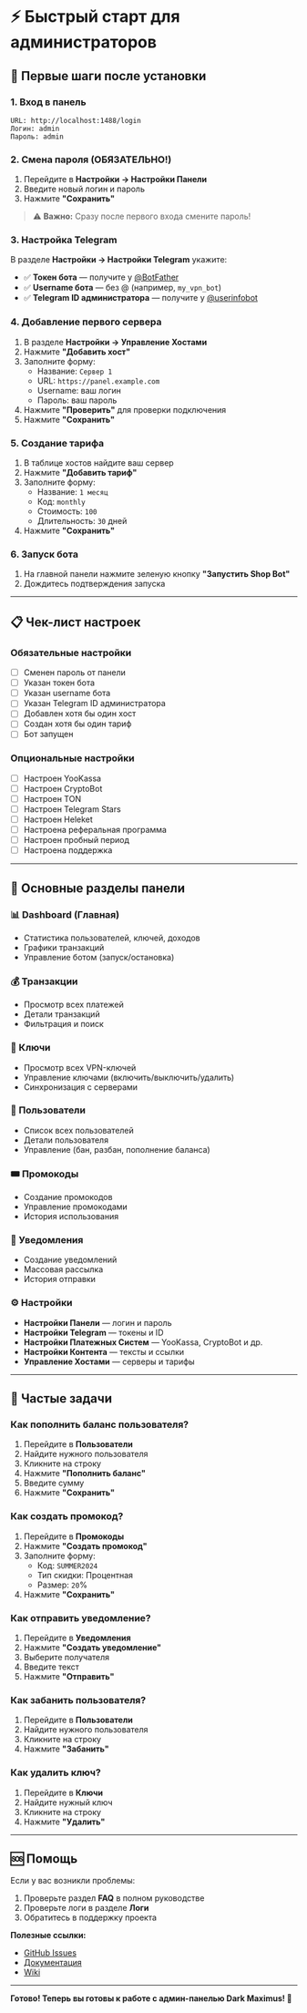 # ⚡ Быстрый старт для администраторов

## 🚀 Первые шаги после установки

### 1. Вход в панель

```
URL: http://localhost:1488/login
Логин: admin
Пароль: admin
```

### 2. Смена пароля (ОБЯЗАТЕЛЬНО!)

1. Перейдите в **Настройки → Настройки Панели**
2. Введите новый логин и пароль
3. Нажмите **"Сохранить"**

> ⚠️ **Важно:** Сразу после первого входа смените пароль!

### 3. Настройка Telegram

В разделе **Настройки → Настройки Telegram** укажите:

- ✅ **Токен бота** — получите у [@BotFather](https://t.me/botfather)
- ✅ **Username бота** — без @ (например, `my_vpn_bot`)
- ✅ **Telegram ID администратора** — получите у [@userinfobot](https://t.me/userinfobot)

### 4. Добавление первого сервера

1. В разделе **Настройки → Управление Хостами**
2. Нажмите **"Добавить хост"**
3. Заполните форму:
   - Название: `Сервер 1`
   - URL: `https://panel.example.com`
   - Username: ваш логин
   - Пароль: ваш пароль
4. Нажмите **"Проверить"** для проверки подключения
5. Нажмите **"Сохранить"**

### 5. Создание тарифа

1. В таблице хостов найдите ваш сервер
2. Нажмите **"Добавить тариф"**
3. Заполните форму:
   - Название: `1 месяц`
   - Код: `monthly`
   - Стоимость: `100`
   - Длительность: `30` дней
4. Нажмите **"Сохранить"**

### 6. Запуск бота

1. На главной панели нажмите зеленую кнопку **"Запустить Shop Bot"**
2. Дождитесь подтверждения запуска

---

## 📋 Чек-лист настроек

### Обязательные настройки

- [ ] Сменен пароль от панели
- [ ] Указан токен бота
- [ ] Указан username бота
- [ ] Указан Telegram ID администратора
- [ ] Добавлен хотя бы один хост
- [ ] Создан хотя бы один тариф
- [ ] Бот запущен

### Опциональные настройки

- [ ] Настроен YooKassa
- [ ] Настроен CryptoBot
- [ ] Настроен TON
- [ ] Настроен Telegram Stars
- [ ] Настроен Heleket
- [ ] Настроена реферальная программа
- [ ] Настроен пробный период
- [ ] Настроена поддержка

---

## 🎯 Основные разделы панели

### 📊 Dashboard (Главная)
- Статистика пользователей, ключей, доходов
- Графики транзакций
- Управление ботом (запуск/остановка)

### 💰 Транзакции
- Просмотр всех платежей
- Детали транзакций
- Фильтрация и поиск

### 🔑 Ключи
- Просмотр всех VPN-ключей
- Управление ключами (включить/выключить/удалить)
- Синхронизация с серверами

### 👥 Пользователи
- Список всех пользователей
- Детали пользователя
- Управление (бан, разбан, пополнение баланса)

### 🎟️ Промокоды
- Создание промокодов
- Управление промокодами
- История использования

### 📢 Уведомления
- Создание уведомлений
- Массовая рассылка
- История отправки

### ⚙️ Настройки
- **Настройки Панели** — логин и пароль
- **Настройки Telegram** — токены и ID
- **Настройки Платежных Систем** — YooKassa, CryptoBot и др.
- **Настройки Контента** — тексты и ссылки
- **Управление Хостами** — серверы и тарифы

---

## 🔧 Частые задачи

### Как пополнить баланс пользователя?

1. Перейдите в **Пользователи**
2. Найдите нужного пользователя
3. Кликните на строку
4. Нажмите **"Пополнить баланс"**
5. Введите сумму
6. Нажмите **"Сохранить"**

### Как создать промокод?

1. Перейдите в **Промокоды**
2. Нажмите **"Создать промокод"**
3. Заполните форму:
   - Код: `SUMMER2024`
   - Тип скидки: Процентная
   - Размер: `20`%
4. Нажмите **"Сохранить"**

### Как отправить уведомление?

1. Перейдите в **Уведомления**
2. Нажмите **"Создать уведомление"**
3. Выберите получателя
4. Введите текст
5. Нажмите **"Отправить"**

### Как забанить пользователя?

1. Перейдите в **Пользователи**
2. Найдите нужного пользователя
3. Кликните на строку
4. Нажмите **"Забанить"**

### Как удалить ключ?

1. Перейдите в **Ключи**
2. Найдите нужный ключ
3. Кликните на строку
4. Нажмите **"Удалить"**

---

## 🆘 Помощь

Если у вас возникли проблемы:

1. Проверьте раздел **FAQ** в полном руководстве
2. Проверьте логи в разделе **Логи**
3. Обратитесь в поддержку проекта

**Полезные ссылки:**
- [GitHub Issues](https://github.com/ukarshiev/dark-maximus/issues)
- [Документация](https://github.com/ukarshiev/dark-maximus/docs)
- [Wiki](https://github.com/ukarshiev/dark-maximus/wiki)

---

**Готово! Теперь вы готовы к работе с админ-панелью Dark Maximus! 🎉**

